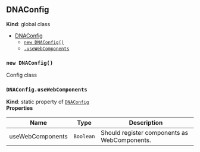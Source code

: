 <a name="DNAConfig"></a>
## DNAConfig
**Kind**: global class  

* [DNAConfig](#DNAConfig)
    * [`new DNAConfig()`](#new_DNAConfig_new)
    * [`.useWebComponents`](#DNAConfig.useWebComponents)

<a name="new_DNAConfig_new"></a>
### `new DNAConfig()`
Config class

<a name="DNAConfig.useWebComponents"></a>
### `DNAConfig.useWebComponents`
**Kind**: static property of <code>[DNAConfig](#DNAConfig)</code>  
**Properties**

| Name | Type | Description |
| --- | --- | --- |
| useWebComponents | <code>Boolean</code> | Should register components as WebComponents. |


